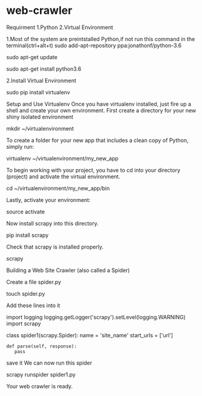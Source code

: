 # web-crawler
Requirment
 1.Python
 2.Virtual Environment
 
 1.Most of the system are preintstalled Python,if not run this command in the terminal(ctrl+alt+t)
 sudo add-apt-repository ppa:jonathonf/python-3.6
 
 sudo apt-get update

 sudo apt-get install python3.6
 
 2.Install Virtual Environment
 
 sudo pip install virtualenv
 
Setup and Use Virtualenv
Once you have virtualenv installed, just fire up a shell and create your own
environment.
First create a directory for your new shiny isolated environment

  mkdir ~/virtualenvironment
  
To create a folder for your new app that includes a clean copy of Python,
simply run:
  
  virtualenv ~/virtualenvironment/my_new_app
  
To begin working with your project, you have to cd into your directory (project)
and activate the virtual environment.
  
   cd ~/virtualenvironment/my_new_app/bin
   
Lastly, activate your environment:

   source activate
   
Now install scrapy into this directory.

  pip install scrapy
  
Check that scrapy is installed properly.
   
  scrapy
  
Building a Web Site Crawler (also called a Spider)

Create a file spider.py
 
  touch spider.py
  
 Add these lines into it
     
import logging
logging.getLogger('scrapy').setLevel(logging.WARNING)
import scrapy

class spider1(scrapy.Spider):
    name = 'site_name'
    start_urls = ['url']

    def parse(self, response):
       pass
       
save it
We can now run this spider

 scrapy runspider spider1.py

Your web crawler is ready.
 
